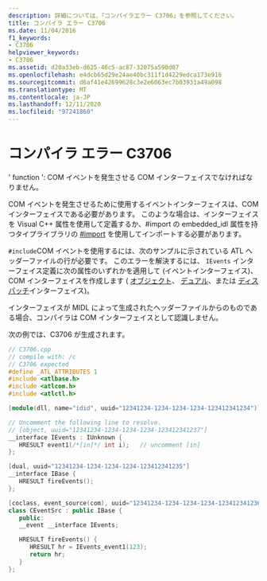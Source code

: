 ```yaml
---
description: 詳細については、「コンパイラエラー C3706」を参照してください。
title: コンパイラ エラー C3706
ms.date: 11/04/2016
f1_keywords:
- C3706
helpviewer_keywords:
- C3706
ms.assetid: d20a33eb-d625-46c5-ac87-32075a590d07
ms.openlocfilehash: e4dcb65d29e24ae40bc311f1d4229edca173e916
ms.sourcegitcommit: d6af41e42699628c3e2e6063ec7b03931a49a098
ms.translationtype: MT
ms.contentlocale: ja-JP
ms.lasthandoff: 12/11/2020
ms.locfileid: "97241860"
---
```

# <a name="compiler-error-c3706"></a>コンパイラ エラー C3706

' function ': COM イベントを発生させる COM インターフェイスでなければなりません。

COM イベントを発生させるために使用するイベントインターフェイスは、COM インターフェイスである必要があります。 このような場合は、インターフェイスを Visual C++ 属性を使用して定義するか、#import の embedded_idl 属性を持つタイプライブラリの [#import](../../preprocessor/hash-import-directive-cpp.md) を使用してインポートする必要があります。

`#include`COM イベントを使用するには、次のサンプルに示されている ATL ヘッダーファイルの行が必要です。 このエラーを解決するには、 `IEvents` インターフェイス定義に次の属性のいずれかを適用して (イベントインターフェイス)、COM インターフェイスを作成します ( [オブジェクト](../../windows/attributes/object-cpp.md)、 [デュアル](../../windows/attributes/dual.md)、または [ディスパッチ](../../windows/attributes/dispinterface.md)インターフェイス)。

インターフェイスが MIDL によって生成されたヘッダーファイルからのものである場合、コンパイラは COM インターフェイスとして認識しません。

次の例では、C3706 が生成されます。

```cpp
// C3706.cpp
// compile with: /c
// C3706 expected
#define _ATL_ATTRIBUTES 1
#include <atlbase.h>
#include <atlcom.h>
#include <atlctl.h>

[module(dll, name="idid", uuid="12341234-1234-1234-1234-123412341234")];

// Uncomment the following line to resolve.
// [object, uuid="12341234-1234-1234-1234-123412341237"]
__interface IEvents : IUnknown {
   HRESULT event1(/*[in]*/ int i);   // uncomment [in]
};

[dual, uuid="12341234-1234-1234-1234-123412341235"]
__interface IBase {
   HRESULT fireEvents();
};

[coclass, event_source(com), uuid="12341234-1234-1234-1234-123412341236"]
class CEventSrc : public IBase {
   public:
   __event __interface IEvents;

   HRESULT fireEvents() {
      HRESULT hr = IEvents_event1(123);
      return hr;
   }
};
```
